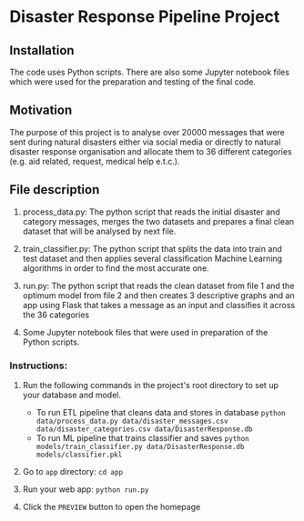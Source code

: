 # Disaster Response Pipeline Project

## Installation

The code uses Python scripts. There are also some Jupyter notebook files which were used for the preparation and testing of the final code. 

## Motivation

The purpose of this project is to analyse over 20000 messages that were sent during natural disasters either via social media or directly to natural disaster response organisation and allocate them to 36 different categories (e.g. aid related, request, medical help e.t.c.).  

## File description

1. process_data.py: The python script that reads the initial disaster and category messages, merges the two datasets and prepares a final clean dataset that will be analysed by next file.

2. train_classifier.py: The python script that splits the data into train and test dataset and then applies several classification Machine Learning algorithms in order to find the most accurate one.

3. run.py: The python script that reads the clean dataset from file 1 and the optimum model from file 2 and then creates 3 descriptive graphs and an app using Flask that takes a message as an input and classifies it across the 36 categories  

4. Some Jupyter notebook files that were used in preparation of the Python scripts.

### Instructions:
1. Run the following commands in the project's root directory to set up your database and model.

    - To run ETL pipeline that cleans data and stores in database
        `python data/process_data.py data/disaster_messages.csv data/disaster_categories.csv data/DisasterResponse.db`
    - To run ML pipeline that trains classifier and saves
        `python models/train_classifier.py data/DisasterResponse.db models/classifier.pkl`

2. Go to `app` directory: `cd app`

3. Run your web app: `python run.py`

4. Click the `PREVIEW` button to open the homepage
